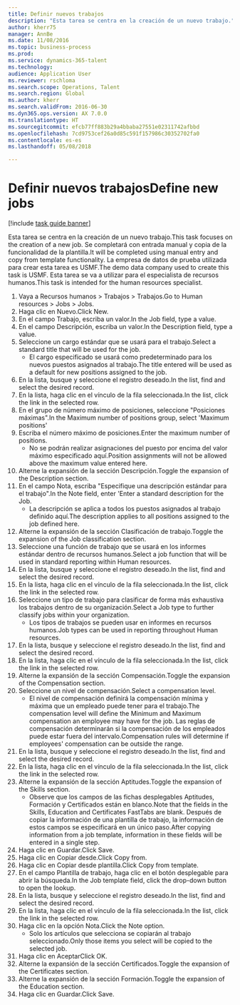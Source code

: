 ```yaml
--- 
title: Definir nuevos trabajos
description: "Esta tarea se centra en la creación de un nuevo trabajo."
author: kherr75
manager: AnnBe
ms.date: 11/08/2016
ms.topic: business-process
ms.prod: 
ms.service: dynamics-365-talent
ms.technology: 
audience: Application User
ms.reviewer: rschloma
ms.search.scope: Operations, Talent
ms.search.region: Global
ms.author: kherr
ms.search.validFrom: 2016-06-30
ms.dyn365.ops.version: AX 7.0.0
ms.translationtype: HT
ms.sourcegitcommit: efcb77ff883b29a4bbaba27551e02311742afbbd
ms.openlocfilehash: 7cd9753cef26a0d85c591f157986c30352702fa0
ms.contentlocale: es-es
ms.lasthandoff: 05/08/2018

---
```

# <a name="define-new-jobs"></a><span data-ttu-id="8ec5f-103">Definir nuevos trabajos</span><span class="sxs-lookup"><span data-stu-id="8ec5f-103">Define new jobs</span></span>

[!include [task guide banner](../../includes/task-guide-banner.md)]

<span data-ttu-id="8ec5f-104">Esta tarea se centra en la creación de un nuevo trabajo.</span><span class="sxs-lookup"><span data-stu-id="8ec5f-104">This task focuses on the creation of a new job.</span></span> <span data-ttu-id="8ec5f-105">Se completará con entrada manual y copia de la funcionalidad de la plantilla.</span><span class="sxs-lookup"><span data-stu-id="8ec5f-105">It will be completed using manual entry and copy from template functionality.</span></span> <span data-ttu-id="8ec5f-106">La empresa de datos de prueba utilizada para crear esta tarea es USMF.</span><span class="sxs-lookup"><span data-stu-id="8ec5f-106">The demo data company used to create this task is USMF.</span></span> <span data-ttu-id="8ec5f-107">Esta tarea se va a utilizar para el especialista de recursos humanos.</span><span class="sxs-lookup"><span data-stu-id="8ec5f-107">This task is intended for the human resources specialist.</span></span>

1. <span data-ttu-id="8ec5f-108">Vaya a Recursos humanos > Trabajos > Trabajos.</span><span class="sxs-lookup"><span data-stu-id="8ec5f-108">Go to Human resources > Jobs > Jobs.</span></span>
2. <span data-ttu-id="8ec5f-109">Haga clic en Nuevo.</span><span class="sxs-lookup"><span data-stu-id="8ec5f-109">Click New.</span></span>
3. <span data-ttu-id="8ec5f-110">En el campo Trabajo, escriba un valor.</span><span class="sxs-lookup"><span data-stu-id="8ec5f-110">In the Job field, type a value.</span></span>
4. <span data-ttu-id="8ec5f-111">En el campo Descripción, escriba un valor.</span><span class="sxs-lookup"><span data-stu-id="8ec5f-111">In the Description field, type a value.</span></span>
5. <span data-ttu-id="8ec5f-112">Seleccione un cargo estándar que se usará para el trabajo.</span><span class="sxs-lookup"><span data-stu-id="8ec5f-112">Select a standard title that will be used for the job.</span></span> 
    * <span data-ttu-id="8ec5f-113">El cargo especificado se usará como predeterminado para los nuevos puestos asignados al trabajo.</span><span class="sxs-lookup"><span data-stu-id="8ec5f-113">The title entered will be used as a default for new positions assigned to the job.</span></span>  
6. <span data-ttu-id="8ec5f-114">En la lista, busque y seleccione el registro deseado.</span><span class="sxs-lookup"><span data-stu-id="8ec5f-114">In the list, find and select the desired record.</span></span>
7. <span data-ttu-id="8ec5f-115">En la lista, haga clic en el vínculo de la fila seleccionada.</span><span class="sxs-lookup"><span data-stu-id="8ec5f-115">In the list, click the link in the selected row.</span></span>
8. <span data-ttu-id="8ec5f-116">En el grupo de número máximo de posiciones, seleccione "Posiciones máximas".</span><span class="sxs-lookup"><span data-stu-id="8ec5f-116">In the Maximum number of positions group, select 'Maximum positions'</span></span>
9. <span data-ttu-id="8ec5f-117">Escriba el número máximo de posiciones.</span><span class="sxs-lookup"><span data-stu-id="8ec5f-117">Enter the maximum number of positions.</span></span> 
    * <span data-ttu-id="8ec5f-118">No se podrán realizar asignaciones del puesto por encima del valor máximo especificado aquí.</span><span class="sxs-lookup"><span data-stu-id="8ec5f-118">Position assignments will not be allowed above the maximum value entered here.</span></span>  
10. <span data-ttu-id="8ec5f-119">Alterne la expansión de la sección Descripción.</span><span class="sxs-lookup"><span data-stu-id="8ec5f-119">Toggle the expansion of the Description section.</span></span>
11. <span data-ttu-id="8ec5f-120">En el campo Nota, escriba "Especifique una descripción estándar para el trabajo".</span><span class="sxs-lookup"><span data-stu-id="8ec5f-120">In the Note field, enter 'Enter a standard description for the Job.</span></span>
    * <span data-ttu-id="8ec5f-121">La descripción se aplica a todos los puestos asignados al trabajo definido aquí.</span><span class="sxs-lookup"><span data-stu-id="8ec5f-121">The description applies to all positions assigned to the job defined here.</span></span>  
12. <span data-ttu-id="8ec5f-122">Alterne la expansión de la sección Clasificación de trabajo.</span><span class="sxs-lookup"><span data-stu-id="8ec5f-122">Toggle the expansion of the Job classification section.</span></span>
13. <span data-ttu-id="8ec5f-123">Seleccione una función de trabajo que se usará en los informes estándar dentro de recursos humanos.</span><span class="sxs-lookup"><span data-stu-id="8ec5f-123">Select a job function that will be used in standard reporting within Human resources.</span></span>
14. <span data-ttu-id="8ec5f-124">En la lista, busque y seleccione el registro deseado.</span><span class="sxs-lookup"><span data-stu-id="8ec5f-124">In the list, find and select the desired record.</span></span>
15. <span data-ttu-id="8ec5f-125">En la lista, haga clic en el vínculo de la fila seleccionada.</span><span class="sxs-lookup"><span data-stu-id="8ec5f-125">In the list, click the link in the selected row.</span></span>
16. <span data-ttu-id="8ec5f-126">Seleccione un tipo de trabajo para clasificar de forma más exhaustiva los trabajos dentro de su organización.</span><span class="sxs-lookup"><span data-stu-id="8ec5f-126">Select a Job type to further classify jobs within your organization.</span></span> 
    * <span data-ttu-id="8ec5f-127">Los tipos de trabajos se pueden usar en informes en recursos humanos.</span><span class="sxs-lookup"><span data-stu-id="8ec5f-127">Job types can be used in reporting throughout Human resources.</span></span>  
17. <span data-ttu-id="8ec5f-128">En la lista, busque y seleccione el registro deseado.</span><span class="sxs-lookup"><span data-stu-id="8ec5f-128">In the list, find and select the desired record.</span></span>
18. <span data-ttu-id="8ec5f-129">En la lista, haga clic en el vínculo de la fila seleccionada.</span><span class="sxs-lookup"><span data-stu-id="8ec5f-129">In the list, click the link in the selected row.</span></span>
19. <span data-ttu-id="8ec5f-130">Alterne la expansión de la sección Compensación.</span><span class="sxs-lookup"><span data-stu-id="8ec5f-130">Toggle the expansion of the Compensation section.</span></span>
20. <span data-ttu-id="8ec5f-131">Seleccione un nivel de compensación.</span><span class="sxs-lookup"><span data-stu-id="8ec5f-131">Select a compensation level.</span></span>
    * <span data-ttu-id="8ec5f-132">El nivel de compensación definirá la compensación mínima y máxima que un empleado puede tener para el trabajo.</span><span class="sxs-lookup"><span data-stu-id="8ec5f-132">The compensation level will define the Minimum and Maximum compensation an employee may have for the job.</span></span> <span data-ttu-id="8ec5f-133">Las reglas de compensación determinarán si la compensación de los empleados puede estar fuera del intervalo.</span><span class="sxs-lookup"><span data-stu-id="8ec5f-133">Compensation rules will determine if employees' compensation can be outside the range.</span></span>  
21. <span data-ttu-id="8ec5f-134">En la lista, busque y seleccione el registro deseado.</span><span class="sxs-lookup"><span data-stu-id="8ec5f-134">In the list, find and select the desired record.</span></span>
22. <span data-ttu-id="8ec5f-135">En la lista, haga clic en el vínculo de la fila seleccionada.</span><span class="sxs-lookup"><span data-stu-id="8ec5f-135">In the list, click the link in the selected row.</span></span>
23. <span data-ttu-id="8ec5f-136">Alterne la expansión de la sección Aptitudes.</span><span class="sxs-lookup"><span data-stu-id="8ec5f-136">Toggle the expansion of the Skills section.</span></span>
    * <span data-ttu-id="8ec5f-137">Observe que los campos de las fichas desplegables Aptitudes, Formación y Certificados están en blanco.</span><span class="sxs-lookup"><span data-stu-id="8ec5f-137">Note that the fields in the Skills, Education and Certificates FastTabs are blank.</span></span> <span data-ttu-id="8ec5f-138">Después de copiar la información de una plantilla de trabajo, la información de estos campos se especificará en un único paso.</span><span class="sxs-lookup"><span data-stu-id="8ec5f-138">After copying information from a job template, information in these fields will be entered in a single step.</span></span>   
24. <span data-ttu-id="8ec5f-139">Haga clic en Guardar.</span><span class="sxs-lookup"><span data-stu-id="8ec5f-139">Click Save.</span></span>
25. <span data-ttu-id="8ec5f-140">Haga clic en Copiar desde.</span><span class="sxs-lookup"><span data-stu-id="8ec5f-140">Click Copy from.</span></span>
26. <span data-ttu-id="8ec5f-141">Haga clic en Copiar desde plantilla.</span><span class="sxs-lookup"><span data-stu-id="8ec5f-141">Click Copy from template.</span></span>
27. <span data-ttu-id="8ec5f-142">En el campo Plantilla de trabajo, haga clic en el botón desplegable para abrir la búsqueda.</span><span class="sxs-lookup"><span data-stu-id="8ec5f-142">In the Job template field, click the drop-down button to open the lookup.</span></span>
28. <span data-ttu-id="8ec5f-143">En la lista, busque y seleccione el registro deseado.</span><span class="sxs-lookup"><span data-stu-id="8ec5f-143">In the list, find and select the desired record.</span></span>
29. <span data-ttu-id="8ec5f-144">En la lista, haga clic en el vínculo de la fila seleccionada.</span><span class="sxs-lookup"><span data-stu-id="8ec5f-144">In the list, click the link in the selected row.</span></span>
30. <span data-ttu-id="8ec5f-145">Haga clic en la opción Nota.</span><span class="sxs-lookup"><span data-stu-id="8ec5f-145">Click the Note option.</span></span>
    * <span data-ttu-id="8ec5f-146">Solo los artículos que selecciona se copiarán al trabajo seleccionado.</span><span class="sxs-lookup"><span data-stu-id="8ec5f-146">Only those items you select will be copied to the selected job.</span></span>    
31. <span data-ttu-id="8ec5f-147">Haga clic en Aceptar</span><span class="sxs-lookup"><span data-stu-id="8ec5f-147">Click OK.</span></span>
32. <span data-ttu-id="8ec5f-148">Alterne la expansión de la sección Certificados.</span><span class="sxs-lookup"><span data-stu-id="8ec5f-148">Toggle the expansion of the Certificates section.</span></span>
33. <span data-ttu-id="8ec5f-149">Alterne la expansión de la sección Formación.</span><span class="sxs-lookup"><span data-stu-id="8ec5f-149">Toggle the expansion of the Education section.</span></span>
34. <span data-ttu-id="8ec5f-150">Haga clic en Guardar.</span><span class="sxs-lookup"><span data-stu-id="8ec5f-150">Click Save.</span></span>


